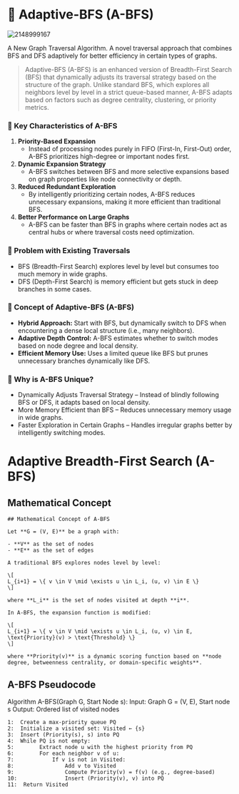 # 🔭 Adaptive-BFS (A-BFS)
![2148999167](https://github.com/user-attachments/assets/235e0803-edfb-410f-a271-099187904333)


A New Graph Traversal Algorithm. A novel traversal approach that combines BFS and DFS adaptively for better efficiency in certain types of graphs.

> Adaptive-BFS (A-BFS) is an enhanced version of Breadth-First Search (BFS) that dynamically adjusts its traversal strategy based on the structure of the graph. Unlike standard BFS, which explores all neighbors level by level in a strict queue-based manner, A-BFS adapts based on factors such as degree centrality, clustering, or priority metrics.

### 🧬 Key Characteristics of A-BFS
1. **Priority-Based Expansion**  
    - Instead of processing nodes purely in FIFO (First-In, First-Out) order, A-BFS prioritizes high-degree or important nodes first.
2. **Dynamic Expansion Strategy**  
    - A-BFS switches between BFS and more selective expansions based on graph properties like node connectivity or depth.
3. **Reduced Redundant Exploration**  
    - By intelligently prioritizing certain nodes, A-BFS reduces unnecessary expansions, making it more efficient than traditional BFS.
4. **Better Performance on Large Graphs**  
    - A-BFS can be faster than BFS in graphs where certain nodes act as central hubs or where traversal costs need optimization.

### 🔎 Problem with Existing Traversals
- BFS (Breadth-First Search) explores level by level but consumes too much memory in wide graphs.
- DFS (Depth-First Search) is memory efficient but gets stuck in deep branches in some cases.
  
### 📌 Concept of Adaptive-BFS (A-BFS)
- **Hybrid Approach:** Start with BFS, but dynamically switch to DFS when encountering a dense local structure (i.e., many neighbors).
- **Adaptive Depth Control:** A-BFS estimates whether to switch modes based on node degree and local density.
- **Efficient Memory Use:** Uses a limited queue like BFS but prunes unnecessary branches dynamically like DFS.

### 🧿 Why is A-BFS Unique?
- Dynamically Adjusts Traversal Strategy – Instead of blindly following BFS or DFS, it adapts based on local density.
- More Memory Efficient than BFS – Reduces unnecessary memory usage in wide graphs.
- Faster Exploration in Certain Graphs – Handles irregular graphs better by intelligently switching modes.

# Adaptive Breadth-First Search (A-BFS)

## Mathematical Concept
```
## Mathematical Concept of A-BFS

Let **G = (V, E)** be a graph with:

- **V** as the set of nodes  
- **E** as the set of edges  

A traditional BFS explores nodes level by level:

\[
L_{i+1} = \{ v \in V \mid \exists u \in L_i, (u, v) \in E \}
\]

where **L_i** is the set of nodes visited at depth **i**.

In A-BFS, the expansion function is modified:

\[
L_{i+1} = \{ v \in V \mid \exists u \in L_i, (u, v) \in E, \text{Priority}(v) > \text{Threshold} \}
\]

where **Priority(v)** is a dynamic scoring function based on **node degree, betweenness centrality, or domain-specific weights**.

```
## A-BFS Pseudocode  
Algorithm A-BFS(Graph G, Start Node s): Input: Graph G = (V, E), Start node s Output: Ordered list of visited nodes
```
1:  Create a max-priority queue PQ
2:  Initialize a visited set: Visited ← {s}
3:  Insert (Priority(s), s) into PQ
4:  While PQ is not empty:
5:        Extract node u with the highest priority from PQ
6:        For each neighbor v of u:
7:            If v is not in Visited:
8:                Add v to Visited
9:                Compute Priority(v) = f(v) (e.g., degree-based)
10:               Insert (Priority(v), v) into PQ
11:  Return Visited
```


